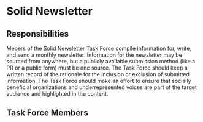 # Solid Newsletter

## Responsibilities

Mebers of the Solid Newsletter Task Force compile information for, write, and send a monthly newsletter. Information for the newsletter may be sourced from anywhere, but a publicly available submission method (like a PR or a public form) must be one source. The Task Force should keep a written record of the rationale for the inclusion or exclusion of submitted information. The Task Force should make an effort to ensure that socially beneficial organizations and underrepresented voices are part of the target audience and highlighted in the content.

## Task Force Members
